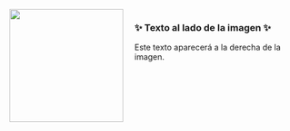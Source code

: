 <p align="right">
  <kbd style="float: left; margin-right: 20px;">
    <img src="https://i.pinimg.com/originals/da/7e/60/da7e60bdbd618963e42b1beda0dc769b.jpg?semt=ais_hybrid&w=740" width="200">
  </kbd>
  <div style="overflow: hidden;">
    <h3>✨ Texto al lado de la imagen ✨</h3>
    <p>Este texto aparecerá a la derecha de la imagen.</p>
  </div>
</p>